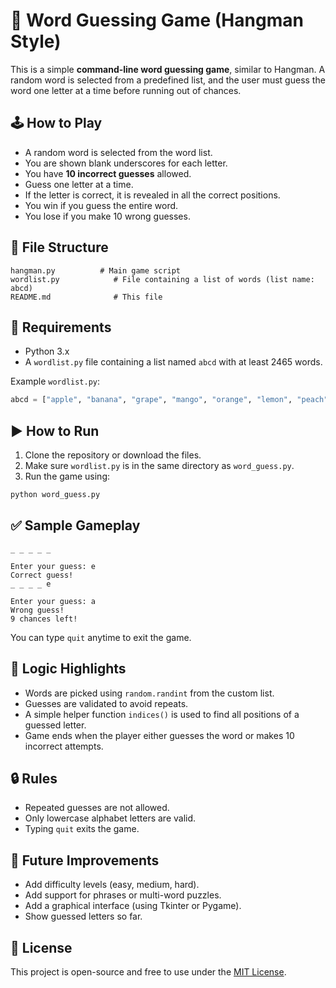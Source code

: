 # 🎯 Word Guessing Game (Hangman Style)

This is a simple **command-line word guessing game**, similar to Hangman. A random word is selected from a predefined list, and the user must guess the word one letter at a time before running out of chances.

## 🕹️ How to Play

- A random word is selected from the word list.
- You are shown blank underscores for each letter.
- You have **10 incorrect guesses** allowed.
- Guess one letter at a time.
- If the letter is correct, it is revealed in all the correct positions.
- You win if you guess the entire word.
- You lose if you make 10 wrong guesses.


## 📂 File Structure

```
hangman.py          # Main game script
wordlist.py            # File containing a list of words (list name: abcd)
README.md              # This file
```


## 🔧 Requirements

- Python 3.x
- A `wordlist.py` file containing a list named `abcd` with at least 2465 words.

Example `wordlist.py`:

```python
abcd = ["apple", "banana", "grape", "mango", "orange", "lemon", "peach", ...]
```


## ▶️ How to Run

1. Clone the repository or download the files.
2. Make sure `wordlist.py` is in the same directory as `word_guess.py`.
3. Run the game using:

```bash
python word_guess.py
```


## ✅ Sample Gameplay

```
_ _ _ _ _

Enter your guess: e
Correct guess!
_ _ _ _ e

Enter your guess: a
Wrong guess!
9 chances left!
```

You can type `quit` anytime to exit the game.


## 🧠 Logic Highlights

- Words are picked using `random.randint` from the custom list.
- Guesses are validated to avoid repeats.
- A simple helper function `indices()` is used to find all positions of a guessed letter.
- Game ends when the player either guesses the word or makes 10 incorrect attempts.


## 🔒 Rules

- Repeated guesses are not allowed.
- Only lowercase alphabet letters are valid.
- Typing `quit` exits the game.


## 📌 Future Improvements

* Add difficulty levels (easy, medium, hard).
* Add support for phrases or multi-word puzzles.
* Add a graphical interface (using Tkinter or Pygame).
* Show guessed letters so far.


## 📃 License

This project is open-source and free to use under the [MIT License](LICENSE).
